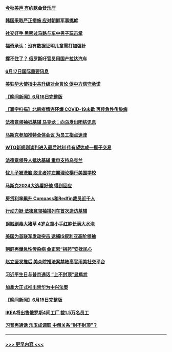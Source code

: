 #### [今秋美声 有约默金音乐厅](../pages/prog202/a103458497.md?t=06180051) 
#### [韩国采取严正措施 应对朝鲜军事挑衅](../pages/prog202/a103458367.md?t=06180051) 
#### [社交好手 黑熊过马路与车中男子玩击掌](../pages/prog202/a103458379.md?t=06180051) 
#### [福奇承认：没有数据证明儿童需打加强针](../pages/prog202/a103458396.md?t=06180051) 
#### [撑不住了？ 俄罗斯吁官员用国产拉达汽车](../pages/prog202/a103458400.md?t=06180051) 
#### [6月17日国际重要讯息](../pages/prog202/a103458357.md?t=06180051) 
#### [美驻华大使指中共升级对台言论 促中方信守承诺](../pages/prog202/a103457886.md?t=06180051) 
#### [【晚间新闻】6月16日完整版](../pages/prog202/a103457705.md?t=06180051) 
#### [【寰宇扫描】北韩疫情连环爆 COVID-19未歇 再传急性传染病](../pages/prog202/a103457741.md?t=06180051) 
#### [法德意领袖抵基辅 马克龙：向乌发出团结讯息](../pages/prog202/a103457739.md?t=06180051) 
#### [马斯克参加推特全体会议 为员工指点迷津](../pages/prog202/a103457565.md?t=06180051) 
#### [WTO新规则谈判进入最后时刻 传有望达成一揽子交易](../pages/prog202/a103457506.md?t=06180051) 
#### [法德意领导人抵达基辅 重申支持乌克兰](../pages/prog202/a103457416.md?t=06180051) 
#### [忧儿子被洗脑 脱北者抨左翼理论横行美国学校](../pages/prog202/a103457038.md?t=06180051) 
#### [马斯克2024大选看好他 得到回应](../pages/prog202/a103457029.md?t=06180051) 
#### [房贷利率飙升 Compass和Redfin裁员近千人](../pages/prog202/a103457021.md?t=06180051) 
#### [行动力挺 法德意领袖搭列车首次造访基辅](../pages/prog202/a103456957.md?t=06180051) 
#### [误触剧毒大猪草 4岁女童小手红肿长满大水泡](../pages/prog202/a103456948.md?t=06180051) 
#### [美国为首联军发动突击 逮捕IS叙利亚高阶领袖](../pages/prog202/a103456923.md?t=06180051) 
#### [朝鲜再爆急性传染病 金正恩“捐药”安抚民心](../pages/prog202/a103456930.md?t=06180051) 
#### [赵立坚发推后 美众院推法案禁陆高官用美社交平台](../pages/prog202/a103456767.md?t=06180051) 
#### [习近平生日与普京通话 “上不封顶”显尴尬](../pages/prog202/a103456836.md?t=06180051) 
#### [加拿大正式推出禁华为中兴法案](../pages/prog202/a103456782.md?t=06180051) 
#### [【晚间新闻】6月15日完整版](../pages/prog202/a103456792.md?t=06180051) 
#### [IKEA将出售俄罗斯4间工厂 裁1.5万名员工](../pages/prog202/a103456769.md?t=06180051) 
#### [习普再通话 乐玉成调职 中俄关系“封不封顶”？](../pages/prog202/a103456619.md?t=06180051) 

----
#### [ >>> 更早内容 <<< ](../indexes/prog202-earlier.md)
